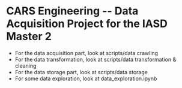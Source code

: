 # CARS Engineering -- Data Acquisition Project for the IASD Master 2

- For the data acquisition part, look at scripts/data crawling
- For the data transformation, look at scripts/data transformation & cleaning
- For the data storage part, look at scripts/data storage
- For some data exploration, look at data_exploration.ipynb

